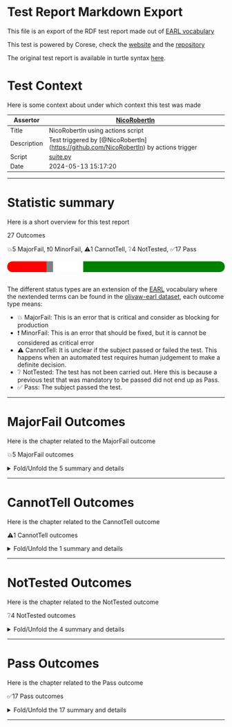 # Test Report Markdown Export

This file is an export of the RDF test report made out of [EARL vocabulary](https://www.w3.org/TR/EARL10/)

This test is powered by Corese, check the [website](https://project.inria.fr/corese/) and the [repository](https://github.com/Wimmics/corese)

The original test report is available in turtle syntax [here](./data-test-actions.ttl).

# Test Context

Here is some context about under which context this test was made

|Assertor|[NicoRobertIn](https://github.com/NicoRobertIn)|
|----|-----|
|Title|NicoRobertIn using actions script|
|Description|Test triggered by &#91;@NicoRobertIn](https://github.com/NicoRobertIn) by actions trigger|
|Script|[suite.py](https://github.com/Wimmics/olivaw/blob/main/olivaw/test/data/suite.py)
|Date|2024-05-13 15:17:20|

***


# Statistic summary

Here is a short overview for this test report

27 Outcomes

:boom:5 MajorFail, :exclamation:0 MinorFail, :warning:1 CannotTell, :grey_question:4 NotTested, :white_check_mark:17 Pass

<div  style="border-radius: 12px; height: 25px; overflow: hidden"><img src="../assets/red.png" width="18%" height="25px"/><img src="../assets/orange.png" width="0%" height="25px"/><img src="../assets/grey.png" width="3%" height="25px"/><img src="../assets/white.png" width="14%" height="25px"/><img src="../assets/green.png" width="65%" height="25px"/></div>

<br/>

The different status types are an extension of the [EARL](https://www.w3.org/TR/EARL10-Schema/) vocabulary where the nextended terms can be found in the [olivaw-earl dataset](https://github.com/Wimmics/olivaw/blob/main/olivaw/test/olivaw-earl.ttl), each outcome type means:
* :boom: MajorFail: This is an error that is critical and consider as blocking for production
* :exclamation: MinorFail: This is an error that should be fixed, but it is cannot be considered as critical error
* :warning: CannotTell: It is unclear if the subject passed or failed the test. This happens when an automated test requires human judgement to make a definite decision.
* :grey_question: NotTested:  The test has not been carried out. Here this is because a previous test that was mandatory to be passed did not end up as Pass.
* :white_check_mark: Pass: The subject passed the test.

***


# MajorFail Outcomes

Here is the chapter related to the MajorFail outcome

:boom:5 MajorFail outcomes

<details>
<summary>Fold/Unfold the 5 summary and details</summary>

## MajorFail Outcomes Summary

[Jump to statistic summary](#statistic-summary)

:boom:5 MajorFail outcomes

|*Jump*|*Number*|*Status*|*Subject*|*Criterion*|*Title*|*Link*|
|------|--------|--------|---------|-----------|-------|------|
|[Table top](#majorfail-outcomes-summary)|<div id="summary-MajorFail-1">1/5</div>|:boom:*MajorFail*|`usecase-zeusecase-wronguncommonprefix`|[data-richness](https://raw.githubusercontent.com/acimov-tools/model-test/refs/heads/main/.acimov/custom-tests/data/richness.shacl#criterion)|Error on custom test |[Jump](#majorfail-outcome-number-1)|
|[Table top](#majorfail-outcomes-summary)|<div id="summary-MajorFail-2">2/5</div>|:boom:*MajorFail*|`usecase-zeusecase-wrongcommonprefix`|[data-richness](https://raw.githubusercontent.com/acimov-tools/model-test/refs/heads/main/.acimov/custom-tests/data/richness.shacl#criterion)|Error on custom test |[Jump](#majorfail-outcome-number-2)|
|[Table top](#majorfail-outcomes-summary)|<div id="summary-MajorFail-3">3/5</div>|:boom:*MajorFail*|`usecase-zeusecase-syntax`|[syntax](https://raw.githubusercontent.com/Wimmics/olivaw/main/olivaw/test/olivaw-earl.ttl#syntax)|Test subject has syntax errors|[Jump](#majorfail-outcome-number-3)|
|[Table top](#majorfail-outcomes-summary)|<div id="summary-MajorFail-4">4/5</div>|:boom:*MajorFail*|`usecase-zeusecase-notrealterm`|[term-recognition](https://raw.githubusercontent.com/Wimmics/olivaw/main/olivaw/test/olivaw-earl.ttl#term-recognition)|Unknown ontology term|[Jump](#majorfail-outcome-number-4)|
|[Table top](#majorfail-outcomes-summary)|<div id="summary-MajorFail-5">5/5</div>|:boom:*MajorFail*|`usecase-zeusecase-notrealterm`|[data-richness](https://raw.githubusercontent.com/acimov-tools/model-test/refs/heads/main/.acimov/custom-tests/data/richness.shacl#criterion)|Error on custom test |[Jump](#majorfail-outcome-number-5)|

***

## MajorFail Outcomes Details

This subchapter gives more details to the :boom:MajorFail outcomes

### MajorFail Outcome number 1

[Jump to summary definition](#summary-MajorFail-1)

:boom:MajorFail outcome
#### Subject detail
|Name|usecase-zeusecase-wronguncommonprefix|
|----|----|
|Title|Standalone use case use-cases/zeusecase/wronguncommonprefix.ttl from branch refs/heads/main|
|Composition|- [Use case zeusecase/wronguncommonprefix.ttl](https://github.com/acimov-tools/model-test/blob/refs/heads/main/use-cases/zeusecase/wronguncommonprefix.ttl)|

#### Criterion detail
|Identifier|[data-richness](https://raw.githubusercontent.com/acimov-tools/model-test/refs/heads/main/.acimov/custom-tests/data/richness.shacl#criterion)|
|----|----|
|Title|The vocabulary is linked to by other vocabularies|
|Description|Each node should have predicates other than rdf:type|

#### Outcome Detail
|Type|:boom:MajorFail|
|----|----|
|Title|Error on custom test|
|Description|Error occured while running custom test|
|Pointer|<pre lang="Turtle"><code>&#60;#shape> a sh:NodeShape ;&#10;&nbsp;&nbsp;&nbsp;&nbsp;sh:message &#34;Some subjects only have a rdf:type property&#34; ;&#10;&nbsp;&nbsp;&nbsp;&nbsp;sh:severity sh:Warning ;&#10;&nbsp;&nbsp;&nbsp;&nbsp;sh:sparql &#91; sh:minCount 1 ;&#10;&nbsp;&nbsp;&nbsp;&nbsp;&nbsp;&nbsp;&nbsp;&nbsp;&nbsp;&nbsp;&nbsp;&nbsp;sh:select &#34;&#34;&#34;&#10;select ?this where {&#10;?this ?p ?o .&#10;filter (?p != rdf:type)&#10;}&#10;values ($ontology&lowbar;url) { (&#34;https://www.example.org/olivaw/&#34;) }&#34;&#34;&#34; ] ;&#10;&nbsp;&nbsp;&nbsp;&nbsp;sh:targetSubjectsOf rdf:type .</code></pre>|
|Pointer|<pre lang="Turtle"><code>&#60;urn:uuid:2c39c0f6-a5ea-4a09-8a04-e2c7023e6a58> rdf:type sh:ValidationResult ;&#10;&nbsp;&nbsp;&nbsp;&nbsp;sh:focusNode &#60;https://www.example.org/zeusecase/zeInstance> ;&#10;&nbsp;&nbsp;&nbsp;&nbsp;sh:resultMessage &#34;Some subjects only have a rdf:type property&#34; ;&#10;&nbsp;&nbsp;&nbsp;&nbsp;sh:resultPath sh:sparql ;&#10;&nbsp;&nbsp;&nbsp;&nbsp;sh:resultSeverity sh:Warning ;&#10;&nbsp;&nbsp;&nbsp;&nbsp;sh:sourceConstraintComponent sh:sparqlCount ;&#10;&nbsp;&nbsp;&nbsp;&nbsp;sh:sourceShape &#60;#shape> ;&#10;&nbsp;&nbsp;&nbsp;&nbsp;sh:value 0 .</code></pre>|
|Pointer|<pre lang="Turtle"><code>:zeInstance a &#60;http://www.example.org/olivaw/ClassA> .</code></pre>|

***
### MajorFail Outcome number 2

[Jump to summary definition](#summary-MajorFail-2)

:boom:MajorFail outcome
#### Subject detail
|Name|usecase-zeusecase-wrongcommonprefix|
|----|----|
|Title|Standalone use case use-cases/zeusecase/wrongcommonprefix.ttl from branch refs/heads/main|
|Composition|- [Use case zeusecase/wrongcommonprefix.ttl](https://github.com/acimov-tools/model-test/blob/refs/heads/main/use-cases/zeusecase/wrongcommonprefix.ttl)|

#### Criterion detail
|Identifier|[data-richness](https://raw.githubusercontent.com/acimov-tools/model-test/refs/heads/main/.acimov/custom-tests/data/richness.shacl#criterion)|
|----|----|
|Title|The vocabulary is linked to by other vocabularies|
|Description|Each node should have predicates other than rdf:type|

#### Outcome Detail
|Type|:boom:MajorFail|
|----|----|
|Title|Error on custom test|
|Description|Error occured while running custom test|
|Pointer|<pre lang="Turtle"><code>&#60;#shape> a sh:NodeShape ;&#10;&nbsp;&nbsp;&nbsp;&nbsp;sh:message &#34;Some subjects only have a rdf:type property&#34; ;&#10;&nbsp;&nbsp;&nbsp;&nbsp;sh:severity sh:Warning ;&#10;&nbsp;&nbsp;&nbsp;&nbsp;sh:sparql &#91; sh:minCount 1 ;&#10;&nbsp;&nbsp;&nbsp;&nbsp;&nbsp;&nbsp;&nbsp;&nbsp;&nbsp;&nbsp;&nbsp;&nbsp;sh:select &#34;&#34;&#34;&#10;select ?this where {&#10;?this ?p ?o .&#10;filter (?p != rdf:type)&#10;}&#10;values ($ontology&lowbar;url) { (&#34;https://www.example.org/olivaw/&#34;) }&#34;&#34;&#34; ] ;&#10;&nbsp;&nbsp;&nbsp;&nbsp;sh:targetSubjectsOf rdf:type .</code></pre>|
|Pointer|<pre lang="Turtle"><code>&#60;urn:uuid:8c5cd019-b16a-4014-9848-d495359292c4> rdf:type sh:ValidationResult ;&#10;&nbsp;&nbsp;&nbsp;&nbsp;sh:focusNode &#60;https://www.example.org/zeusecase/zeInstance> ;&#10;&nbsp;&nbsp;&nbsp;&nbsp;sh:resultMessage &#34;Some subjects only have a rdf:type property&#34; ;&#10;&nbsp;&nbsp;&nbsp;&nbsp;sh:resultPath sh:sparql ;&#10;&nbsp;&nbsp;&nbsp;&nbsp;sh:resultSeverity sh:Warning ;&#10;&nbsp;&nbsp;&nbsp;&nbsp;sh:sourceConstraintComponent sh:sparqlCount ;&#10;&nbsp;&nbsp;&nbsp;&nbsp;sh:sourceShape &#60;#shape> ;&#10;&nbsp;&nbsp;&nbsp;&nbsp;sh:value 0 .</code></pre>|
|Pointer|<pre lang="Turtle"><code>:zeInstance a sand:ClassA .</code></pre>|

***
### MajorFail Outcome number 3

[Jump to summary definition](#summary-MajorFail-3)

:boom:MajorFail outcome
#### Subject detail
|Name|usecase-zeusecase-syntax|
|----|----|
|Title|Standalone use case use-cases/zeusecase/syntax.ttl from branch refs/heads/main|
|Composition|- [Use case zeusecase/syntax.ttl](https://github.com/acimov-tools/model-test/blob/refs/heads/main/use-cases/zeusecase/syntax.ttl)|

#### Criterion detail
|Identifier|[syntax](https://raw.githubusercontent.com/Wimmics/olivaw/main/olivaw/test/olivaw-earl.ttl#syntax)|
|----|----|
|Title|Syntax test|
|Description|A test meant to check wether the test subject is syntaxically correct or not.|

#### Outcome Detail
|Type|:boom:MajorFail|
|----|----|
|Title|Test subject has syntax errors|
|Description|Encountered &#34;a&#34; at line 6, column 27.|

***
### MajorFail Outcome number 4

[Jump to summary definition](#summary-MajorFail-4)

:boom:MajorFail outcome
#### Subject detail
|Name|usecase-zeusecase-notrealterm|
|----|----|
|Title|Standalone use case use-cases/zeusecase/notrealterm.ttl from branch refs/heads/main|
|Composition|- [Use case zeusecase/notrealterm.ttl](https://github.com/acimov-tools/model-test/blob/refs/heads/main/use-cases/zeusecase/notrealterm.ttl)|

#### Criterion detail
|Identifier|[term-recognition](https://raw.githubusercontent.com/Wimmics/olivaw/main/olivaw/test/olivaw-earl.ttl#term-recognition)|
|----|----|
|Title|Term recognition test|
|Description|A test meant to detect if all the terms from the subject that are from the ontology namespace are indeed defined in the ontology|

#### Outcome Detail
|Type|:boom:MajorFail|
|----|----|
|Title|Unknown ontology term|
|Description|Some fragment terms are in ontology namespace but not defined in ontology|
|Pointer|<pre lang="Turtle"><code>&#60;https://www.example.org/zeusecase/zeInstance> rdf:type &#60;https://www.example.org/olivaw/ClasseA> .</code></pre>|

***
### MajorFail Outcome number 5

[Jump to summary definition](#summary-MajorFail-5)

:boom:MajorFail outcome
#### Subject detail
|Name|usecase-zeusecase-notrealterm|
|----|----|
|Title|Standalone use case use-cases/zeusecase/notrealterm.ttl from branch refs/heads/main|
|Composition|- [Use case zeusecase/notrealterm.ttl](https://github.com/acimov-tools/model-test/blob/refs/heads/main/use-cases/zeusecase/notrealterm.ttl)|

#### Criterion detail
|Identifier|[data-richness](https://raw.githubusercontent.com/acimov-tools/model-test/refs/heads/main/.acimov/custom-tests/data/richness.shacl#criterion)|
|----|----|
|Title|The vocabulary is linked to by other vocabularies|
|Description|Each node should have predicates other than rdf:type|

#### Outcome Detail
|Type|:boom:MajorFail|
|----|----|
|Title|Error on custom test|
|Description|Error occured while running custom test|
|Pointer|<pre lang="Turtle"><code>&#60;#shape> a sh:NodeShape ;&#10;&nbsp;&nbsp;&nbsp;&nbsp;sh:message &#34;Some subjects only have a rdf:type property&#34; ;&#10;&nbsp;&nbsp;&nbsp;&nbsp;sh:severity sh:Warning ;&#10;&nbsp;&nbsp;&nbsp;&nbsp;sh:sparql &#91; sh:minCount 1 ;&#10;&nbsp;&nbsp;&nbsp;&nbsp;&nbsp;&nbsp;&nbsp;&nbsp;&nbsp;&nbsp;&nbsp;&nbsp;sh:select &#34;&#34;&#34;&#10;select ?this where {&#10;?this ?p ?o .&#10;filter (?p != rdf:type)&#10;}&#10;values ($ontology&lowbar;url) { (&#34;https://www.example.org/olivaw/&#34;) }&#34;&#34;&#34; ] ;&#10;&nbsp;&nbsp;&nbsp;&nbsp;sh:targetSubjectsOf rdf:type .</code></pre>|
|Pointer|<pre lang="Turtle"><code>&#60;urn:uuid:22e41f86-fd6f-4d60-b48f-d903fc337c57> rdf:type sh:ValidationResult ;&#10;&nbsp;&nbsp;&nbsp;&nbsp;sh:focusNode &#60;https://www.example.org/zeusecase/zeInstance> ;&#10;&nbsp;&nbsp;&nbsp;&nbsp;sh:resultMessage &#34;Some subjects only have a rdf:type property&#34; ;&#10;&nbsp;&nbsp;&nbsp;&nbsp;sh:resultPath sh:sparql ;&#10;&nbsp;&nbsp;&nbsp;&nbsp;sh:resultSeverity sh:Warning ;&#10;&nbsp;&nbsp;&nbsp;&nbsp;sh:sourceConstraintComponent sh:sparqlCount ;&#10;&nbsp;&nbsp;&nbsp;&nbsp;sh:sourceShape &#60;#shape> ;&#10;&nbsp;&nbsp;&nbsp;&nbsp;sh:value 0 .</code></pre>|
|Pointer|<pre lang="Turtle"><code>:zeInstance a sand:ClasseA .</code></pre>|

***

</details>

***


# CannotTell Outcomes

Here is the chapter related to the CannotTell outcome

:warning:1 CannotTell outcomes

<details>
<summary>Fold/Unfold the 1 summary and details</summary>

## CannotTell Outcomes Summary

[Jump to statistic summary](#statistic-summary)

:warning:1 CannotTell outcomes

|*Jump*|*Number*|*Status*|*Subject*|*Criterion*|*Title*|*Link*|
|------|--------|--------|---------|-----------|-------|------|
|[Table top](#cannottell-outcomes-summary)|<div id="summary-CannotTell-1">1/1</div>|:warning:*CannotTell*|`usecase-zeusecase-wronguncommonprefix`|[prefix-validity](https://raw.githubusercontent.com/Wimmics/olivaw/main/olivaw/test/olivaw-earl.ttl#prefix-validity)|Possible prefix typo|[Jump](#cannottell-outcome-number-1)|

***

## CannotTell Outcomes Details

This subchapter gives more details to the :warning:CannotTell outcomes

### CannotTell Outcome number 1

[Jump to summary definition](#summary-CannotTell-1)

:warning:CannotTell outcome
#### Subject detail
|Name|usecase-zeusecase-wronguncommonprefix|
|----|----|
|Title|Standalone use case use-cases/zeusecase/wronguncommonprefix.ttl from branch refs/heads/main|
|Composition|- [Use case zeusecase/wronguncommonprefix.ttl](https://github.com/acimov-tools/model-test/blob/refs/heads/main/use-cases/zeusecase/wronguncommonprefix.ttl)|

#### Criterion detail
|Identifier|[prefix-validity](https://raw.githubusercontent.com/Wimmics/olivaw/main/olivaw/test/olivaw-earl.ttl#prefix-validity)|
|----|----|
|Title|Term validity test|
|Description|A test case checking if all the prefixes are not too close from the most used existing namespaces (according to prefix cc)|

#### Outcome Detail
|Type|:warning:CannotTell|
|----|----|
|Title|Possible prefix typo|
|Description|The prefix http://www.example.org/olivaw/ seems suspicious. Did you mean one of these prefixes?|
|Pointer|<pre lang="Turtle"><code>Prefix usage in the subject file:&#10;@prefix owl: &#60;http://www.w3.org/2002/07/owl#> .&#10;@prefix rdf: &#60;http://www.w3.org/1999/02/22-rdf-syntax-ns#> . &#10; &#60;https://www.example.org/zeusecase/zeInstance> rdf:type &#60;http://www.example.org/olivaw/ClassA> .</code></pre>|
|Pointer|<pre lang="Turtle"><code>Similar prefix found in file ./use-cases/zeusecase/notrealterm.ttl&#10;Prefix found: https://www.example.org/olivaw/&#10;@prefix owl: &#60;http://www.w3.org/2002/07/owl#> .&#10;@prefix rdf: &#60;http://www.w3.org/1999/02/22-rdf-syntax-ns#> . &#10; &#60;https://www.example.org/zeusecase/zeInstance> rdf:type &#60;https://www.example.org/olivaw/ClasseA> .</code></pre>|

***

</details>

***


# NotTested Outcomes

Here is the chapter related to the NotTested outcome

:grey_question:4 NotTested outcomes

<details>
<summary>Fold/Unfold the 4 summary and details</summary>

## NotTested Outcomes Summary

[Jump to statistic summary](#statistic-summary)

:grey_question:4 NotTested outcomes

|*Jump*|*Number*|*Status*|*Subject*|*Criterion*|*Title*|*Link*|
|------|--------|--------|---------|-----------|-------|------|
|[Table top](#nottested-outcomes-summary)|<div id="summary-NotTested-1">1/4</div>|:grey_question:*NotTested*|`usecase-zeusecase-syntax`|[owl-rl-constraint](https://raw.githubusercontent.com/Wimmics/olivaw/main/olivaw/test/olivaw-earl.ttl#owl-rl-constraint)|Error on custom test |[Jump](#nottested-outcome-number-1)|
|[Table top](#nottested-outcomes-summary)|<div id="summary-NotTested-2">2/4</div>|:grey_question:*NotTested*|`usecase-zeusecase-syntax`|[term-recognition](https://raw.githubusercontent.com/Wimmics/olivaw/main/olivaw/test/olivaw-earl.ttl#term-recognition)|Error on custom test |[Jump](#nottested-outcome-number-2)|
|[Table top](#nottested-outcomes-summary)|<div id="summary-NotTested-3">3/4</div>|:grey_question:*NotTested*|`usecase-zeusecase-inconsistent`|[term-recognition](https://raw.githubusercontent.com/Wimmics/olivaw/main/olivaw/test/olivaw-earl.ttl#term-recognition)|Error on custom test |[Jump](#nottested-outcome-number-3)|
|[Table top](#nottested-outcomes-summary)|<div id="summary-NotTested-4">4/4</div>|:grey_question:*NotTested*|`dataset-domain1-scenario1`|[term-recognition](https://raw.githubusercontent.com/Wimmics/olivaw/main/olivaw/test/olivaw-earl.ttl#term-recognition)|Error on custom test |[Jump](#nottested-outcome-number-4)|

***

## NotTested Outcomes Details

This subchapter gives more details to the :grey_question:NotTested outcomes

### NotTested Outcome number 1

[Jump to summary definition](#summary-NotTested-1)

:grey_question:NotTested outcome
#### Subject detail
|Name|usecase-zeusecase-syntax|
|----|----|
|Title|Standalone use case use-cases/zeusecase/syntax.ttl from branch refs/heads/main|
|Composition|- [Use case zeusecase/syntax.ttl](https://github.com/acimov-tools/model-test/blob/refs/heads/main/use-cases/zeusecase/syntax.ttl)|

#### Criterion detail
|Identifier|[owl-rl-constraint](https://raw.githubusercontent.com/Wimmics/olivaw/main/olivaw/test/olivaw-earl.ttl#owl-rl-constraint)|
|----|----|
|Title|OWL RL Constraint test|
|Description|A test meant to check wether the test subject is syntaxically correct or not.|

#### Outcome Detail
|Type|:grey_question:NotTested|
|----|----|
|Title|Error on custom test|
|Description|Error occured while running custom test|

***
### NotTested Outcome number 2

[Jump to summary definition](#summary-NotTested-2)

:grey_question:NotTested outcome
#### Subject detail
|Name|usecase-zeusecase-syntax|
|----|----|
|Title|Standalone use case use-cases/zeusecase/syntax.ttl from branch refs/heads/main|
|Composition|- [Use case zeusecase/syntax.ttl](https://github.com/acimov-tools/model-test/blob/refs/heads/main/use-cases/zeusecase/syntax.ttl)|

#### Criterion detail
|Identifier|[term-recognition](https://raw.githubusercontent.com/Wimmics/olivaw/main/olivaw/test/olivaw-earl.ttl#term-recognition)|
|----|----|
|Title|Term recognition test|
|Description|A test meant to detect if all the terms from the subject that are from the ontology namespace are indeed defined in the ontology|

#### Outcome Detail
|Type|:grey_question:NotTested|
|----|----|
|Title|Error on custom test|
|Description|Error occured while running custom test|

***
### NotTested Outcome number 3

[Jump to summary definition](#summary-NotTested-3)

:grey_question:NotTested outcome
#### Subject detail
|Name|usecase-zeusecase-inconsistent|
|----|----|
|Title|Standalone use case use-cases/zeusecase/inconsistent.ttl from branch refs/heads/main|
|Composition|- [Use case zeusecase/inconsistent.ttl](https://github.com/acimov-tools/model-test/blob/refs/heads/main/use-cases/zeusecase/inconsistent.ttl)|

#### Criterion detail
|Identifier|[term-recognition](https://raw.githubusercontent.com/Wimmics/olivaw/main/olivaw/test/olivaw-earl.ttl#term-recognition)|
|----|----|
|Title|Term recognition test|
|Description|A test meant to detect if all the terms from the subject that are from the ontology namespace are indeed defined in the ontology|

#### Outcome Detail
|Type|:grey_question:NotTested|
|----|----|
|Title|Error on custom test|
|Description|Error occured while running custom test|

***
### NotTested Outcome number 4

[Jump to summary definition](#summary-NotTested-4)

:grey_question:NotTested outcome
#### Subject detail
|Name|dataset-domain1-scenario1|
|----|----|
|Title|Standalone dataset domains/domain1/scenario1/dataset.ttl from branch refs/heads/main|
|Composition|- [Dataset domain1/scenario1/dataset.ttl](https://github.com/acimov-tools/model-test/blob/refs/heads/main/domains/domain1/scenario1/dataset.ttl)|

#### Criterion detail
|Identifier|[term-recognition](https://raw.githubusercontent.com/Wimmics/olivaw/main/olivaw/test/olivaw-earl.ttl#term-recognition)|
|----|----|
|Title|Term recognition test|
|Description|A test meant to detect if all the terms from the subject that are from the ontology namespace are indeed defined in the ontology|

#### Outcome Detail
|Type|:grey_question:NotTested|
|----|----|
|Title|Error on custom test|
|Description|Error occured while running custom test|

***

</details>

***


# Pass Outcomes

Here is the chapter related to the Pass outcome

:white_check_mark:17 Pass outcomes

<details>
<summary>Fold/Unfold the 17 summary and details</summary>

## Pass Outcomes Summary

[Jump to statistic summary](#statistic-summary)

:white_check_mark:17 Pass outcomes

|*Jump*|*Number*|*Status*|*Subject*|*Criterion*|*Title*|*Link*|
|------|--------|--------|---------|-----------|-------|------|
|[Table top](#pass-outcomes-summary)|<div id="summary-Pass-1">1/17</div>|:white_check_mark:*Pass*|`usecase-zeusecase-wronguncommonprefix`|[owl-rl-constraint](https://raw.githubusercontent.com/Wimmics/olivaw/main/olivaw/test/olivaw-earl.ttl#owl-rl-constraint)|OWL RL consistent|[Jump](#pass-outcome-number-1)|
|[Table top](#pass-outcomes-summary)|<div id="summary-Pass-2">2/17</div>|:white_check_mark:*Pass*|`usecase-zeusecase-wronguncommonprefix`|[syntax](https://raw.githubusercontent.com/Wimmics/olivaw/main/olivaw/test/olivaw-earl.ttl#syntax)|Correct syntax|[Jump](#pass-outcome-number-2)|
|[Table top](#pass-outcomes-summary)|<div id="summary-Pass-3">3/17</div>|:white_check_mark:*Pass*|`usecase-zeusecase-wronguncommonprefix`|[term-recognition](https://raw.githubusercontent.com/Wimmics/olivaw/main/olivaw/test/olivaw-earl.ttl#term-recognition)|Every term exists|[Jump](#pass-outcome-number-3)|
|[Table top](#pass-outcomes-summary)|<div id="summary-Pass-4">4/17</div>|:white_check_mark:*Pass*|`usecase-zeusecase-wronguncommonprefix`|[node-with-class](https://raw.githubusercontent.com/acimov-tools/model-test/refs/heads/main/.acimov/custom-tests/data/node-with-class.shacl#criterion)|Test  passed|[Jump](#pass-outcome-number-4)|
|[Table top](#pass-outcomes-summary)|<div id="summary-Pass-5">5/17</div>|:white_check_mark:*Pass*|`usecase-zeusecase-wrongcommonprefix`|[owl-rl-constraint](https://raw.githubusercontent.com/Wimmics/olivaw/main/olivaw/test/olivaw-earl.ttl#owl-rl-constraint)|OWL RL consistent|[Jump](#pass-outcome-number-5)|
|[Table top](#pass-outcomes-summary)|<div id="summary-Pass-6">6/17</div>|:white_check_mark:*Pass*|`usecase-zeusecase-wrongcommonprefix`|[prefix-validity](https://raw.githubusercontent.com/Wimmics/olivaw/main/olivaw/test/olivaw-earl.ttl#prefix-validity)|No prefix typo|[Jump](#pass-outcome-number-6)|
|[Table top](#pass-outcomes-summary)|<div id="summary-Pass-7">7/17</div>|:white_check_mark:*Pass*|`usecase-zeusecase-wrongcommonprefix`|[syntax](https://raw.githubusercontent.com/Wimmics/olivaw/main/olivaw/test/olivaw-earl.ttl#syntax)|Correct syntax|[Jump](#pass-outcome-number-7)|
|[Table top](#pass-outcomes-summary)|<div id="summary-Pass-8">8/17</div>|:white_check_mark:*Pass*|`usecase-zeusecase-wrongcommonprefix`|[term-recognition](https://raw.githubusercontent.com/Wimmics/olivaw/main/olivaw/test/olivaw-earl.ttl#term-recognition)|Every term exists|[Jump](#pass-outcome-number-8)|
|[Table top](#pass-outcomes-summary)|<div id="summary-Pass-9">9/17</div>|:white_check_mark:*Pass*|`usecase-zeusecase-wrongcommonprefix`|[node-with-class](https://raw.githubusercontent.com/acimov-tools/model-test/refs/heads/main/.acimov/custom-tests/data/node-with-class.shacl#criterion)|Test  passed|[Jump](#pass-outcome-number-9)|
|[Table top](#pass-outcomes-summary)|<div id="summary-Pass-10">10/17</div>|:white_check_mark:*Pass*|`usecase-zeusecase-notrealterm`|[owl-rl-constraint](https://raw.githubusercontent.com/Wimmics/olivaw/main/olivaw/test/olivaw-earl.ttl#owl-rl-constraint)|OWL RL consistent|[Jump](#pass-outcome-number-10)|
|[Table top](#pass-outcomes-summary)|<div id="summary-Pass-11">11/17</div>|:white_check_mark:*Pass*|`usecase-zeusecase-notrealterm`|[prefix-validity](https://raw.githubusercontent.com/Wimmics/olivaw/main/olivaw/test/olivaw-earl.ttl#prefix-validity)|No prefix typo|[Jump](#pass-outcome-number-11)|
|[Table top](#pass-outcomes-summary)|<div id="summary-Pass-12">12/17</div>|:white_check_mark:*Pass*|`usecase-zeusecase-notrealterm`|[syntax](https://raw.githubusercontent.com/Wimmics/olivaw/main/olivaw/test/olivaw-earl.ttl#syntax)|Correct syntax|[Jump](#pass-outcome-number-12)|
|[Table top](#pass-outcomes-summary)|<div id="summary-Pass-13">13/17</div>|:white_check_mark:*Pass*|`usecase-zeusecase-notrealterm`|[node-with-class](https://raw.githubusercontent.com/acimov-tools/model-test/refs/heads/main/.acimov/custom-tests/data/node-with-class.shacl#criterion)|Test  passed|[Jump](#pass-outcome-number-13)|
|[Table top](#pass-outcomes-summary)|<div id="summary-Pass-14">14/17</div>|:white_check_mark:*Pass*|`usecase-zeusecase-inconsistent`|[owl-rl-constraint](https://raw.githubusercontent.com/Wimmics/olivaw/main/olivaw/test/olivaw-earl.ttl#owl-rl-constraint)|OWL RL consistent|[Jump](#pass-outcome-number-14)|
|[Table top](#pass-outcomes-summary)|<div id="summary-Pass-15">15/17</div>|:white_check_mark:*Pass*|`usecase-zeusecase-inconsistent`|[syntax](https://raw.githubusercontent.com/Wimmics/olivaw/main/olivaw/test/olivaw-earl.ttl#syntax)|Correct syntax|[Jump](#pass-outcome-number-15)|
|[Table top](#pass-outcomes-summary)|<div id="summary-Pass-16">16/17</div>|:white_check_mark:*Pass*|`dataset-domain1-scenario1`|[owl-rl-constraint](https://raw.githubusercontent.com/Wimmics/olivaw/main/olivaw/test/olivaw-earl.ttl#owl-rl-constraint)|OWL RL consistent|[Jump](#pass-outcome-number-16)|
|[Table top](#pass-outcomes-summary)|<div id="summary-Pass-17">17/17</div>|:white_check_mark:*Pass*|`dataset-domain1-scenario1`|[syntax](https://raw.githubusercontent.com/Wimmics/olivaw/main/olivaw/test/olivaw-earl.ttl#syntax)|Correct syntax|[Jump](#pass-outcome-number-17)|

***

## Pass Outcomes Details

This subchapter gives more details to the :white_check_mark:Pass outcomes

### Pass Outcome number 1

[Jump to summary definition](#summary-Pass-1)

:white_check_mark:Pass outcome
#### Subject detail
|Name|usecase-zeusecase-wronguncommonprefix|
|----|----|
|Title|Standalone use case use-cases/zeusecase/wronguncommonprefix.ttl from branch refs/heads/main|
|Composition|- [Use case zeusecase/wronguncommonprefix.ttl](https://github.com/acimov-tools/model-test/blob/refs/heads/main/use-cases/zeusecase/wronguncommonprefix.ttl)|

#### Criterion detail
|Identifier|[owl-rl-constraint](https://raw.githubusercontent.com/Wimmics/olivaw/main/olivaw/test/olivaw-earl.ttl#owl-rl-constraint)|
|----|----|
|Title|OWL RL Constraint test|
|Description|A test meant to check wether the test subject is syntaxically correct or not.|

#### Outcome Detail
|Type|:white_check_mark:Pass|
|----|----|
|Title|OWL RL consistent|
|Description|The provided graph is consistent for any OWL RL constraint|

***
### Pass Outcome number 2

[Jump to summary definition](#summary-Pass-2)

:white_check_mark:Pass outcome
#### Subject detail
|Name|usecase-zeusecase-wronguncommonprefix|
|----|----|
|Title|Standalone use case use-cases/zeusecase/wronguncommonprefix.ttl from branch refs/heads/main|
|Composition|- [Use case zeusecase/wronguncommonprefix.ttl](https://github.com/acimov-tools/model-test/blob/refs/heads/main/use-cases/zeusecase/wronguncommonprefix.ttl)|

#### Criterion detail
|Identifier|[syntax](https://raw.githubusercontent.com/Wimmics/olivaw/main/olivaw/test/olivaw-earl.ttl#syntax)|
|----|----|
|Title|Syntax test|
|Description|A test meant to check wether the test subject is syntaxically correct or not.|

#### Outcome Detail
|Type|:white_check_mark:Pass|
|----|----|
|Title|Correct syntax|
|Description|Test subject has a correct syntax|

***
### Pass Outcome number 3

[Jump to summary definition](#summary-Pass-3)

:white_check_mark:Pass outcome
#### Subject detail
|Name|usecase-zeusecase-wronguncommonprefix|
|----|----|
|Title|Standalone use case use-cases/zeusecase/wronguncommonprefix.ttl from branch refs/heads/main|
|Composition|- [Use case zeusecase/wronguncommonprefix.ttl](https://github.com/acimov-tools/model-test/blob/refs/heads/main/use-cases/zeusecase/wronguncommonprefix.ttl)|

#### Criterion detail
|Identifier|[term-recognition](https://raw.githubusercontent.com/Wimmics/olivaw/main/olivaw/test/olivaw-earl.ttl#term-recognition)|
|----|----|
|Title|Term recognition test|
|Description|A test meant to detect if all the terms from the subject that are from the ontology namespace are indeed defined in the ontology|

#### Outcome Detail
|Type|:white_check_mark:Pass|
|----|----|
|Title|Every term exists|
|Description|All the ontologic terms in the subject are defined in the ontology|

***
### Pass Outcome number 4

[Jump to summary definition](#summary-Pass-4)

:white_check_mark:Pass outcome
#### Subject detail
|Name|usecase-zeusecase-wronguncommonprefix|
|----|----|
|Title|Standalone use case use-cases/zeusecase/wronguncommonprefix.ttl from branch refs/heads/main|
|Composition|- [Use case zeusecase/wronguncommonprefix.ttl](https://github.com/acimov-tools/model-test/blob/refs/heads/main/use-cases/zeusecase/wronguncommonprefix.ttl)|

#### Criterion detail
|Identifier|[node-with-class](https://raw.githubusercontent.com/acimov-tools/model-test/refs/heads/main/.acimov/custom-tests/data/node-with-class.shacl#criterion)|
|----|----|
|Title|Classed node test|
|Description|A test meant to test if each node has a rdf:type property|

#### Outcome Detail
|Type|:white_check_mark:Pass|
|----|----|
|Title|Test  passed|
|Description|The custom test  passed|

***
### Pass Outcome number 5

[Jump to summary definition](#summary-Pass-5)

:white_check_mark:Pass outcome
#### Subject detail
|Name|usecase-zeusecase-wrongcommonprefix|
|----|----|
|Title|Standalone use case use-cases/zeusecase/wrongcommonprefix.ttl from branch refs/heads/main|
|Composition|- [Use case zeusecase/wrongcommonprefix.ttl](https://github.com/acimov-tools/model-test/blob/refs/heads/main/use-cases/zeusecase/wrongcommonprefix.ttl)|

#### Criterion detail
|Identifier|[owl-rl-constraint](https://raw.githubusercontent.com/Wimmics/olivaw/main/olivaw/test/olivaw-earl.ttl#owl-rl-constraint)|
|----|----|
|Title|OWL RL Constraint test|
|Description|A test meant to check wether the test subject is syntaxically correct or not.|

#### Outcome Detail
|Type|:white_check_mark:Pass|
|----|----|
|Title|OWL RL consistent|
|Description|The provided graph is consistent for any OWL RL constraint|

***
### Pass Outcome number 6

[Jump to summary definition](#summary-Pass-6)

:white_check_mark:Pass outcome
#### Subject detail
|Name|usecase-zeusecase-wrongcommonprefix|
|----|----|
|Title|Standalone use case use-cases/zeusecase/wrongcommonprefix.ttl from branch refs/heads/main|
|Composition|- [Use case zeusecase/wrongcommonprefix.ttl](https://github.com/acimov-tools/model-test/blob/refs/heads/main/use-cases/zeusecase/wrongcommonprefix.ttl)|

#### Criterion detail
|Identifier|[prefix-validity](https://raw.githubusercontent.com/Wimmics/olivaw/main/olivaw/test/olivaw-earl.ttl#prefix-validity)|
|----|----|
|Title|Term validity test|
|Description|A test case checking if all the prefixes are not too close from the most used existing namespaces (according to prefix cc)|

#### Outcome Detail
|Type|:white_check_mark:Pass|
|----|----|
|Title|No prefix typo|
|Description|It seems that none of the subject URIs have prefixes typos|

***
### Pass Outcome number 7

[Jump to summary definition](#summary-Pass-7)

:white_check_mark:Pass outcome
#### Subject detail
|Name|usecase-zeusecase-wrongcommonprefix|
|----|----|
|Title|Standalone use case use-cases/zeusecase/wrongcommonprefix.ttl from branch refs/heads/main|
|Composition|- [Use case zeusecase/wrongcommonprefix.ttl](https://github.com/acimov-tools/model-test/blob/refs/heads/main/use-cases/zeusecase/wrongcommonprefix.ttl)|

#### Criterion detail
|Identifier|[syntax](https://raw.githubusercontent.com/Wimmics/olivaw/main/olivaw/test/olivaw-earl.ttl#syntax)|
|----|----|
|Title|Syntax test|
|Description|A test meant to check wether the test subject is syntaxically correct or not.|

#### Outcome Detail
|Type|:white_check_mark:Pass|
|----|----|
|Title|Correct syntax|
|Description|Test subject has a correct syntax|

***
### Pass Outcome number 8

[Jump to summary definition](#summary-Pass-8)

:white_check_mark:Pass outcome
#### Subject detail
|Name|usecase-zeusecase-wrongcommonprefix|
|----|----|
|Title|Standalone use case use-cases/zeusecase/wrongcommonprefix.ttl from branch refs/heads/main|
|Composition|- [Use case zeusecase/wrongcommonprefix.ttl](https://github.com/acimov-tools/model-test/blob/refs/heads/main/use-cases/zeusecase/wrongcommonprefix.ttl)|

#### Criterion detail
|Identifier|[term-recognition](https://raw.githubusercontent.com/Wimmics/olivaw/main/olivaw/test/olivaw-earl.ttl#term-recognition)|
|----|----|
|Title|Term recognition test|
|Description|A test meant to detect if all the terms from the subject that are from the ontology namespace are indeed defined in the ontology|

#### Outcome Detail
|Type|:white_check_mark:Pass|
|----|----|
|Title|Every term exists|
|Description|All the ontologic terms in the subject are defined in the ontology|

***
### Pass Outcome number 9

[Jump to summary definition](#summary-Pass-9)

:white_check_mark:Pass outcome
#### Subject detail
|Name|usecase-zeusecase-wrongcommonprefix|
|----|----|
|Title|Standalone use case use-cases/zeusecase/wrongcommonprefix.ttl from branch refs/heads/main|
|Composition|- [Use case zeusecase/wrongcommonprefix.ttl](https://github.com/acimov-tools/model-test/blob/refs/heads/main/use-cases/zeusecase/wrongcommonprefix.ttl)|

#### Criterion detail
|Identifier|[node-with-class](https://raw.githubusercontent.com/acimov-tools/model-test/refs/heads/main/.acimov/custom-tests/data/node-with-class.shacl#criterion)|
|----|----|
|Title|Classed node test|
|Description|A test meant to test if each node has a rdf:type property|

#### Outcome Detail
|Type|:white_check_mark:Pass|
|----|----|
|Title|Test  passed|
|Description|The custom test  passed|

***
### Pass Outcome number 10

[Jump to summary definition](#summary-Pass-10)

:white_check_mark:Pass outcome
#### Subject detail
|Name|usecase-zeusecase-notrealterm|
|----|----|
|Title|Standalone use case use-cases/zeusecase/notrealterm.ttl from branch refs/heads/main|
|Composition|- [Use case zeusecase/notrealterm.ttl](https://github.com/acimov-tools/model-test/blob/refs/heads/main/use-cases/zeusecase/notrealterm.ttl)|

#### Criterion detail
|Identifier|[owl-rl-constraint](https://raw.githubusercontent.com/Wimmics/olivaw/main/olivaw/test/olivaw-earl.ttl#owl-rl-constraint)|
|----|----|
|Title|OWL RL Constraint test|
|Description|A test meant to check wether the test subject is syntaxically correct or not.|

#### Outcome Detail
|Type|:white_check_mark:Pass|
|----|----|
|Title|OWL RL consistent|
|Description|The provided graph is consistent for any OWL RL constraint|

***
### Pass Outcome number 11

[Jump to summary definition](#summary-Pass-11)

:white_check_mark:Pass outcome
#### Subject detail
|Name|usecase-zeusecase-notrealterm|
|----|----|
|Title|Standalone use case use-cases/zeusecase/notrealterm.ttl from branch refs/heads/main|
|Composition|- [Use case zeusecase/notrealterm.ttl](https://github.com/acimov-tools/model-test/blob/refs/heads/main/use-cases/zeusecase/notrealterm.ttl)|

#### Criterion detail
|Identifier|[prefix-validity](https://raw.githubusercontent.com/Wimmics/olivaw/main/olivaw/test/olivaw-earl.ttl#prefix-validity)|
|----|----|
|Title|Term validity test|
|Description|A test case checking if all the prefixes are not too close from the most used existing namespaces (according to prefix cc)|

#### Outcome Detail
|Type|:white_check_mark:Pass|
|----|----|
|Title|No prefix typo|
|Description|It seems that none of the subject URIs have prefixes typos|

***
### Pass Outcome number 12

[Jump to summary definition](#summary-Pass-12)

:white_check_mark:Pass outcome
#### Subject detail
|Name|usecase-zeusecase-notrealterm|
|----|----|
|Title|Standalone use case use-cases/zeusecase/notrealterm.ttl from branch refs/heads/main|
|Composition|- [Use case zeusecase/notrealterm.ttl](https://github.com/acimov-tools/model-test/blob/refs/heads/main/use-cases/zeusecase/notrealterm.ttl)|

#### Criterion detail
|Identifier|[syntax](https://raw.githubusercontent.com/Wimmics/olivaw/main/olivaw/test/olivaw-earl.ttl#syntax)|
|----|----|
|Title|Syntax test|
|Description|A test meant to check wether the test subject is syntaxically correct or not.|

#### Outcome Detail
|Type|:white_check_mark:Pass|
|----|----|
|Title|Correct syntax|
|Description|Test subject has a correct syntax|

***
### Pass Outcome number 13

[Jump to summary definition](#summary-Pass-13)

:white_check_mark:Pass outcome
#### Subject detail
|Name|usecase-zeusecase-notrealterm|
|----|----|
|Title|Standalone use case use-cases/zeusecase/notrealterm.ttl from branch refs/heads/main|
|Composition|- [Use case zeusecase/notrealterm.ttl](https://github.com/acimov-tools/model-test/blob/refs/heads/main/use-cases/zeusecase/notrealterm.ttl)|

#### Criterion detail
|Identifier|[node-with-class](https://raw.githubusercontent.com/acimov-tools/model-test/refs/heads/main/.acimov/custom-tests/data/node-with-class.shacl#criterion)|
|----|----|
|Title|Classed node test|
|Description|A test meant to test if each node has a rdf:type property|

#### Outcome Detail
|Type|:white_check_mark:Pass|
|----|----|
|Title|Test  passed|
|Description|The custom test  passed|

***
### Pass Outcome number 14

[Jump to summary definition](#summary-Pass-14)

:white_check_mark:Pass outcome
#### Subject detail
|Name|usecase-zeusecase-inconsistent|
|----|----|
|Title|Standalone use case use-cases/zeusecase/inconsistent.ttl from branch refs/heads/main|
|Composition|- [Use case zeusecase/inconsistent.ttl](https://github.com/acimov-tools/model-test/blob/refs/heads/main/use-cases/zeusecase/inconsistent.ttl)|

#### Criterion detail
|Identifier|[owl-rl-constraint](https://raw.githubusercontent.com/Wimmics/olivaw/main/olivaw/test/olivaw-earl.ttl#owl-rl-constraint)|
|----|----|
|Title|OWL RL Constraint test|
|Description|A test meant to check wether the test subject is syntaxically correct or not.|

#### Outcome Detail
|Type|:white_check_mark:Pass|
|----|----|
|Title|OWL RL consistent|
|Description|The provided graph is consistent for any OWL RL constraint|

***
### Pass Outcome number 15

[Jump to summary definition](#summary-Pass-15)

:white_check_mark:Pass outcome
#### Subject detail
|Name|usecase-zeusecase-inconsistent|
|----|----|
|Title|Standalone use case use-cases/zeusecase/inconsistent.ttl from branch refs/heads/main|
|Composition|- [Use case zeusecase/inconsistent.ttl](https://github.com/acimov-tools/model-test/blob/refs/heads/main/use-cases/zeusecase/inconsistent.ttl)|

#### Criterion detail
|Identifier|[syntax](https://raw.githubusercontent.com/Wimmics/olivaw/main/olivaw/test/olivaw-earl.ttl#syntax)|
|----|----|
|Title|Syntax test|
|Description|A test meant to check wether the test subject is syntaxically correct or not.|

#### Outcome Detail
|Type|:white_check_mark:Pass|
|----|----|
|Title|Correct syntax|
|Description|Test subject has a correct syntax|

***
### Pass Outcome number 16

[Jump to summary definition](#summary-Pass-16)

:white_check_mark:Pass outcome
#### Subject detail
|Name|dataset-domain1-scenario1|
|----|----|
|Title|Standalone dataset domains/domain1/scenario1/dataset.ttl from branch refs/heads/main|
|Composition|- [Dataset domain1/scenario1/dataset.ttl](https://github.com/acimov-tools/model-test/blob/refs/heads/main/domains/domain1/scenario1/dataset.ttl)|

#### Criterion detail
|Identifier|[owl-rl-constraint](https://raw.githubusercontent.com/Wimmics/olivaw/main/olivaw/test/olivaw-earl.ttl#owl-rl-constraint)|
|----|----|
|Title|OWL RL Constraint test|
|Description|A test meant to check wether the test subject is syntaxically correct or not.|

#### Outcome Detail
|Type|:white_check_mark:Pass|
|----|----|
|Title|OWL RL consistent|
|Description|The provided graph is consistent for any OWL RL constraint|

***
### Pass Outcome number 17

[Jump to summary definition](#summary-Pass-17)

:white_check_mark:Pass outcome
#### Subject detail
|Name|dataset-domain1-scenario1|
|----|----|
|Title|Standalone dataset domains/domain1/scenario1/dataset.ttl from branch refs/heads/main|
|Composition|- [Dataset domain1/scenario1/dataset.ttl](https://github.com/acimov-tools/model-test/blob/refs/heads/main/domains/domain1/scenario1/dataset.ttl)|

#### Criterion detail
|Identifier|[syntax](https://raw.githubusercontent.com/Wimmics/olivaw/main/olivaw/test/olivaw-earl.ttl#syntax)|
|----|----|
|Title|Syntax test|
|Description|A test meant to check wether the test subject is syntaxically correct or not.|

#### Outcome Detail
|Type|:white_check_mark:Pass|
|----|----|
|Title|Correct syntax|
|Description|Test subject has a correct syntax|

***

</details>

***
